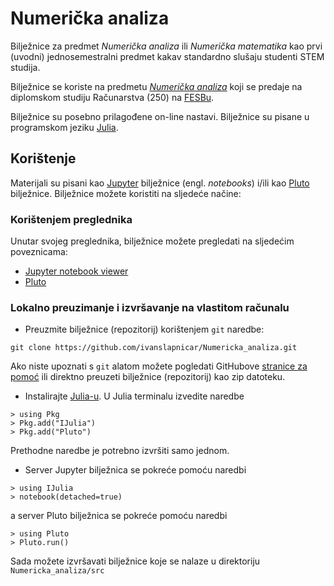 # Numerička analiza

Bilježnice za predmet _Numerička analiza_ ili _Numerička matematika_ kao prvi (uvodni) jednosemestralni predmet kakav standardno slušaju studenti STEM studija.

Bilježnice se koriste na predmetu
  _[Numerička analiza](https://nastava.fesb.unist.hr/nastava/predmeti/8183)_ koji se predaje na diplomskom studiju Računarstva (250) na [FESBu](https://www.fesb.unist.hr/).

Bilježnice su posebno prilagođene on-line nastavi. Bilježnice su pisane u programskom jeziku [Julia](https://julialang.org).

## Korištenje

Materijali su pisani kao [Jupyter](http://jupyter.org/) bilježnice (engl. _notebooks_) i/ili kao [Pluto](https://github.com/fonsp/Pluto.jl) bilježnice. Bilježnice možete koristiti na sljedeće načine:

### Korištenjem preglednika

Unutar svojeg preglednika, bilježnice možete pregledati na sljedećim poveznicama:
* [Jupyter notebook viewer](http://nbviewer.ipython.org/url/github.com/ivanslapnicar/Numericka_analiza/tree/master/src/Jupyter/)
* [Pluto](https://ivanslapnicar.github.io/Numericka_analiza/)

###  Lokalno preuzimanje i izvršavanje na vlastitom računalu
* Preuzmite bilježnice (repozitorij) korištenjem `git` naredbe:
```
git clone https://github.com/ivanslapnicar/Numericka_analiza.git
```
Ako niste upoznati s `git` alatom možete pogledati GitHubove [stranice za pomoć](https://help.github.com/articles/set-up-git/) ili direktno preuzeti bilježnice (repozitorij) kao zip datoteku.
* Instalirajte [Julia-u](https://julialang.org/downloads/). U Julia terminalu izvedite naredbe
```
> using Pkg
> Pkg.add("IJulia")
> Pkg.add("Pluto")
```
Prethodne naredbe je potrebno izvršiti samo jednom.
* Server Jupyter bilježnica se pokreće pomoću naredbi
```
> using IJulia
> notebook(detached=true)
```
a server Pluto bilježnica se pokreće pomoću naredbi
```
> using Pluto
> Pluto.run()
```

Sada možete izvršavati bilježnice koje se nalaze u direktoriju `Numericka_analiza/src`
